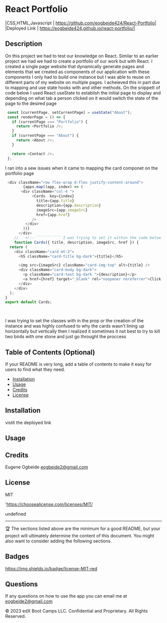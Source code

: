 


# React Portfolio 
|CSS,HTML,Javascript  | https://github.com/eogbeide424/React-Portfolio| 
|Deployed Link | https://eogbeide424.github.io/react-portfolio/| 

## Description

 On this project we had to test our knowledge on React. Similar to an earlier project we had we had to create a portfolio of our work but with React. I created a single page website that dynamically generate pages and elements that we created as components of our application with these components I only had to build one instance but I was able to reuse on different parts of my website on multiple pages. I acheieved this in part due to mapping and use state hooks with and other methods. On the snippett of code below I used React useState to establish the initial page to display and depending on what tab a person clicked on it would switch the state of the page to the desired page 
 ````js
  const [currentPage, setCurrentPage] = useState("About");
  const renderPage = () => {
    if (currentPage === "Portfolio") {
      return <Portfolio />;
    }
    if (currentPage === "About") {
      return <About />;
    }

    return <Contact />;
  };
````
I ran into a sew issues when it came to mapping the card componet on the portfolio page 
````js
 <div className="row flex-wrap d-flex justify-content-around">
        {apps.map((app, index) => (
       <div className="col-4 ">
            <Cards  key={index}
              title={app.title}
              description={app.description}
              imageSrc={app.imageSrc}
              href={app.href} 
            />
         </div>
        ))}
      </div>
    //   <!-- ````````````I was trying to set it within the code below -->//
    function Cards({ title, description, imageSrc, href }) {
  return (
    <div className="card mt-2">
      <h5 className="card-title bg-dark">{title}</h5>

      <img src={imageSrc} className="card-img-top" alt={title} />
      <div className="card-body bg-dark">
        <p className="card-text bg-dark ">{description}</p>
        <a href={href} target="_blank" rel="noopener noreferrer">Click Here </a>
      </div>
    </div>
  );
}
export default Cards;

    
  ````
  I was trying to set the classes with in the prop or the creation of the instance and was highly confused to why the cards wasn't lining up horizontally but vertically then I realized it sometimes it not best to try to kill two birds with one stone and just go throught the proccess


## Table of Contents (Optional)

If your README is very long, add a table of contents to make it easy for users to find what they need.

* [Installation](#installation)
* [Usage](#usage)
* [Credits](#credits)
* [License](#license)


## Installation

vistit the deployed link 


## Usage 





## Credits

Eugene Ogbeide eogbeide2@gmail.com

## License

MIT

'https://choosealicense.com/licenses/MIT/

undefined



---

🏆 The sections listed above are the minimum for a good README, but your project will ultimately determine the content of this document. You might also want to consider adding the following sections.

## Badges


https://img.shields.io/badge/license-MIT-red

## Questions
If any questions on how to use the app you can email me at eogbeide2@gmail.com

© 2023 edX Boot Camps LLC. Confidential and Proprietary. All Rights Reserved.
